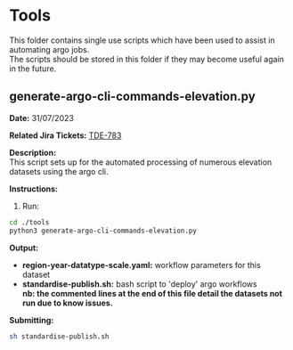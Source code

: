 # Tools

This folder contains single use scripts which have been used to assist in automating argo jobs.  
The scripts should be stored in this folder if they may become useful again in the future.

## generate-argo-cli-commands-elevation.py
**Date:** 31/07/2023

**Related Jira Tickets:** [TDE-783](https://toitutewhenua.atlassian.net/browse/TDE-783?atlOrigin=eyJpIjoiODhlMWFkYTVlYzhiNGJjYTgwOTI4OWVjNmQ3YzczMjciLCJwIjoiaiJ9)

**Description:**  
This script sets up for the automated processing of numerous elevation datasets using the argo cli.

**Instructions:**

1. Run:

```bash
cd ./tools
python3 generate-argo-cli-commands-elevation.py
```

**Output:**

- **region-year-datatype-scale.yaml:** workflow parameters for this dataset
- **standardise-publish.sh:** bash script to 'deploy' argo workflows  
    **nb: the commented lines at the end of this file detail the datasets not run due to know issues.**

**Submitting:**  

```bash
sh standardise-publish.sh
```
